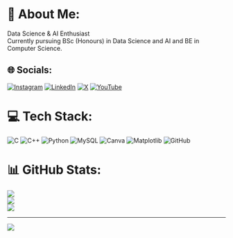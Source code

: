 # 💫 About Me:
Data Science & AI Enthusiast<br>Currently pursuing BSc (Honours) in Data Science and AI and BE in Computer Science.


## 🌐 Socials:
[![Instagram](https://img.shields.io/badge/Instagram-%23E4405F.svg?logo=Instagram&logoColor=white)](https://instagram.com/vineeth.bhat.alevoor) [![LinkedIn](https://img.shields.io/badge/LinkedIn-%230077B5.svg?logo=linkedin&logoColor=white)](vineeth-45a253322) [![X](https://img.shields.io/badge/X-black.svg?logo=X&logoColor=white)](https://x.com/@VineethBhatAle) [![YouTube](https://img.shields.io/badge/YouTube-%23FF0000.svg?logo=YouTube&logoColor=white)](https://youtube.com/@vcreationsvineethbhatudupi) 

# 💻 Tech Stack:
![C](https://img.shields.io/badge/c-%2300599C.svg?style=for-the-badge&logo=c&logoColor=white) ![C++](https://img.shields.io/badge/c++-%2300599C.svg?style=for-the-badge&logo=c%2B%2B&logoColor=white) ![Python](https://img.shields.io/badge/python-3670A0?style=for-the-badge&logo=python&logoColor=ffdd54) ![MySQL](https://img.shields.io/badge/mysql-4479A1.svg?style=for-the-badge&logo=mysql&logoColor=white) ![Canva](https://img.shields.io/badge/Canva-%2300C4CC.svg?style=for-the-badge&logo=Canva&logoColor=white) ![Matplotlib](https://img.shields.io/badge/Matplotlib-%23ffffff.svg?style=for-the-badge&logo=Matplotlib&logoColor=black) ![GitHub](https://img.shields.io/badge/github-%23121011.svg?style=for-the-badge&logo=github&logoColor=white)
# 📊 GitHub Stats:
![](https://github-readme-stats.vercel.app/api?username=vineethbhatalevoor&theme=vue-dark&hide_border=false&include_all_commits=false&count_private=false)<br/>
![](https://github-readme-streak-stats.herokuapp.com/?user=vineethbhatalevoor&theme=vue-dark&hide_border=false)<br/>
![](https://github-readme-stats.vercel.app/api/top-langs/?username=vineethbhatalevoor&theme=vue-dark&hide_border=false&include_all_commits=false&count_private=false&layout=compact)

---
[![](https://visitcount.itsvg.in/api?id=vineethbhatalevoor&icon=0&color=0)](https://visitcount.itsvg.in)

<!-- Proudly created with GPRM ( https://gprm.itsvg.in ) -->
